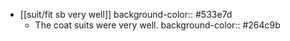 - [[suit/fit sb very well]]
  background-color:: #533e7d
	- The coat suits were very well.
	  background-color:: #264c9b